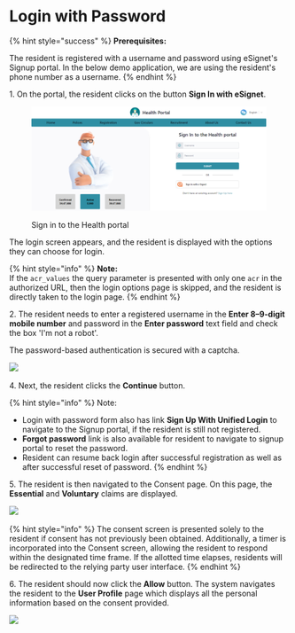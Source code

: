 # Login with Password

{% hint style="success" %}
**Prerequisites:**

The resident is registered with a username and password using eSignet's Signup portal. In the below demo application, we are using the resident's phone number as a username.
{% endhint %}

1\. On the portal, the resident clicks on the button **Sign In with eSignet**.

<figure><img src="../../.gitbook/assets/health services (1).png" alt=""><figcaption><p>Sign in to the Health portal</p></figcaption></figure>

The login screen appears, and the resident is displayed with the options they can choose for login.

{% hint style="info" %}
**Note:**\
If the `acr_values` the query parameter is presented with only one `acr` in the authorized URL, then the login options page is skipped, and the resident is directly taken to the login page.
{% endhint %}

2\. The resident needs to enter a registered username in the **Enter 8–9-digit mobile number** and password in the **Enter password** text field and check the box 'I'm not a robot'.

The password-based authentication is secured with a captcha.

![](\_images/login-with-pwd-form.png)

4\. Next, the resident clicks the **Continue** button.

{% hint style="info" %}
Note:

* Login with password form also has link **Sign Up With Unified Login** to navigate to the Signup portal, if the resident is still not registered.
* **Forgot password** link is also available for resident to navigate to signup portal to reset the password.
* Resident can resume back login after successful registration as well as after successful reset of password.
{% endhint %}

5\. The resident is then navigated to the Consent page. On this page, the **Essential** and **Voluntary** claims are displayed.

![](\_images/consent-page.png)

{% hint style="info" %}
The consent screen is presented solely to the resident if consent has not previously been obtained. Additionally, a timer is incorporated into the Consent screen, allowing the resident to respond within the designated time frame. If the allotted time elapses, residents will be redirected to the relying party user interface.
{% endhint %}

6\. The resident should now click the **Allow** button. The system navigates the resident to the **User Profile** page which displays all the personal information based on the consent provided.

![](\_images/healthservices-user-profile.png)
